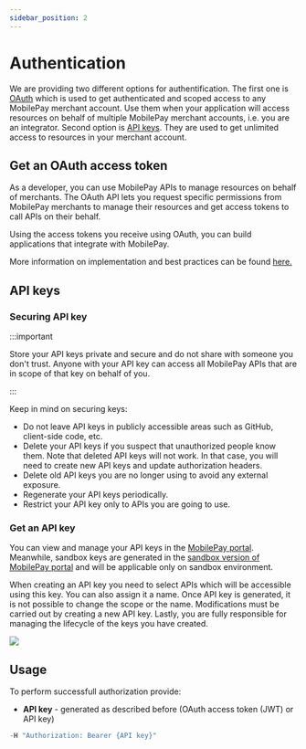 ```yaml
---
sidebar_position: 2
---
```


# Authentication

We are providing two different options for authentification. The first one is [OAuth](#get-an-oauth-access-token) which is used to get authenticated and scoped access to any MobilePay merchant account. Use them when your application will access resources on behalf of multiple MobilePay merchant accounts, i.e. you are an integrator. Second option is [API keys](#api-keys). They are used to get unlimited access to resources in your merchant account.

## Get an OAuth access token

As a developer, you can use MobilePay APIs to manage resources on behalf of merchants. The OAuth API lets you request specific permissions from MobilePay merchants to manage their resources and get access tokens to call APIs on their behalf. 

Using the access tokens you receive using OAuth, you can build applications that integrate with MobilePay.

More information on implementation and best practices can be found [here.](https://developer.mobilepay.dk/developersupport/openid/)

## API keys

### Securing API key 


:::important

Store your API keys private and secure and do not share with someone you don't trust. Anyone with your API key can access all MobilePay APIs that are in scope of that key on behalf of you.

:::

 Keep in mind on securing keys: 
* Do not leave API keys in publicly accessible areas such as GitHub, client-side code, etc.
* Delete your API keys if you suspect that unauthorized people know them. Note that deleted API keys will not work. In that case, you will need to create new API keys and update authorization headers.
* Delete old API keys you are no longer using to avoid any external exposure.
* Regenerate your API keys periodically.
* Restrict your API key only to APIs you are going to use.

### Get an API key
You can view and manage your API keys in the [MobilePay portal](https://portal.mobilepay.dk/settings/apikeys). Meanwhile, sandbox keys are generated in the [sandbox version of MobilePay portal](https://sandprod-portal.mobilepay.dk/settings/apikeys) and will be applicable only on sandbox environment.

When creating an API key you need to select APIs which will be accessible using this key. You can also assign it a name. Once API key is generated, it is not  possible to change the scope or the name. Modifications must be carried out by creating a new API key. Lastly, you are fully responsible for managing the lifecycle of the keys you have created.

![](/img/portal-api-keys.gif)

## Usage

To perform successfull authorization provide:
* **API key** - generated as described before (OAuth access token (JWT) or API key)

```jsx
-H "Authorization: Bearer {API key}"
```
